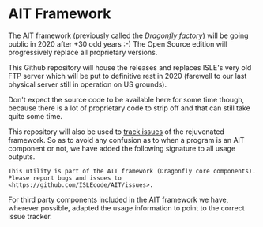 # AIT Framework

The AIT framework (previously called the *Dragonfly factory*) will be going public in 2020 after +30 odd years :-) 
The Open Source edition will progressively replace all proprietary versions.

This Github repository will house the releases and replaces ISLE's very old FTP server which will be put to definitive rest in 2020 (farewell to our last physical server still in operation on US grounds).

Don't expect the source code to be available here for some time though, because there is a lot of proprietary code to strip off and that can still take quite some time.

This repository will also be used to [track issues](https://github.com/ISLEcode/AIT/issues) of the rejuvenated framework. So as to avoid any confusion as to when a program is an AIT component or not, we have added the following signature to all usage outputs.

```
This utility is part of the AIT framework (Dragonfly core components).
Please report bugs and issues to <https://github.com/ISLEcode/AIT/issues>.
```

For third party components included in the AIT framework we have, wherever possible, adapted the usage information to point to the correct issue tracker.
